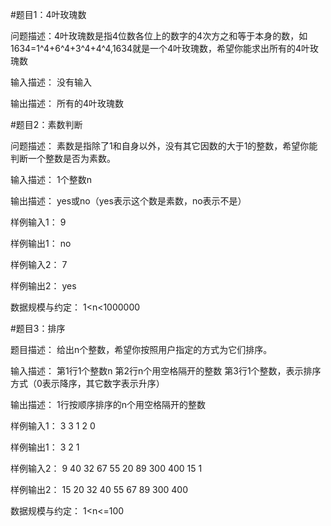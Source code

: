 
#题目1：4叶玫瑰数

问题描述：4叶玫瑰数是指4位数各位上的数字的4次方之和等于本身的数，如1634=1^4+6^4+3^4+4^4,1634就是一个4叶玫瑰数，希望你能求出所有的4叶玫瑰数

输入描述：
没有输入

输出描述：
所有的4叶玫瑰数




#题目2：素数判断

问题描述：
素数是指除了1和自身以外，没有其它因数的大于1的整数，希望你能判断一个整数是否为素数。

输入描述：
1个整数n

输出描述：
yes或no（yes表示这个数是素数，no表示不是）

样例输入1：
9

样例输出1：
no

样例输入2：
7

样例输出2：
yes

数据规模与约定：
1<n<1000000




#题目3：排序

题目描述：
给出n个整数，希望你按照用户指定的方式为它们排序。

输入描述：
第1行1个整数n
第2行n个用空格隔开的整数
第3行1个整数，表示排序方式（0表示降序，其它数字表示升序）

输出描述：
1行按顺序排序的n个用空格隔开的整数

样例输入1：
3
3 1 2
0

样例输出1：
3 2 1

样例输入2：
9
40 32 67 55 20 89 300 400 15
1

样例输出2：
15 20 32 40 55 67 89 300 400

数据规模与约定：
1<n<=100
